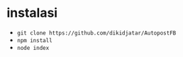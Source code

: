 # instalasi
- ```git clone https://github.com/dikidjatar/AutopostFB```
- ```npm install```
- ```node index```